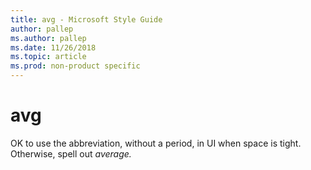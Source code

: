 ```yaml
---
title: avg - Microsoft Style Guide
author: pallep
ms.author: pallep
ms.date: 11/26/2018
ms.topic: article
ms.prod: non-product specific
---
```


# avg

OK to use the abbreviation, without a period, in UI when space is tight. Otherwise, spell out *average.*
